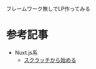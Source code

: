 フレームワーク無しでLP作ってみる

# 参考記事

- Nuxt.js系
  - [スクラッチから始める](https://ja.nuxtjs.org/guide/installation#スクラッチから始める)
